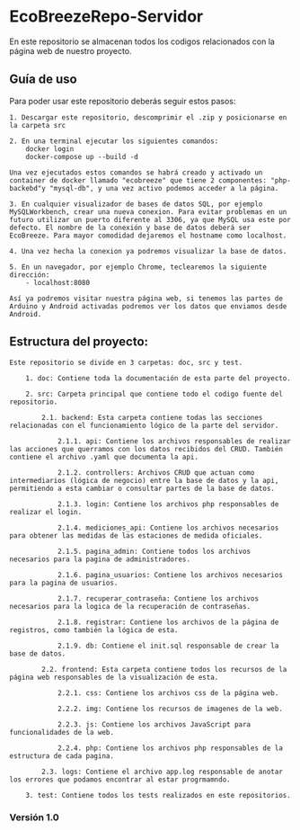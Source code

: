 # EcoBreezeRepo-Servidor
En este repositorio se almacenan todos los codigos relacionados con la página web de nuestro proyecto.

## Guía de uso
Para poder usar este repositorio deberás seguir estos pasos:

    1. Descargar este repositorio, descomprimir el .zip y posicionarse en la carpeta src
    
    2. En una terminal ejecutar los siguientes comandos:
        docker login
        docker-compose up --build -d
    
    Una vez ejecutados estos comandos se habrá creado y activado un container de docker llamado "ecobreeze" que tiene 2 componentes: "php-backebd"y "mysql-db", y una vez activo podemos acceder a la página.

    3. En cualquier visualizador de bases de datos SQL, por ejemplo MySQLWorkbench, crear una nueva conexion. Para evitar problemas en un futuro utilizar un puerto diferente al 3306, ya que MySQL usa este por defecto. El nombre de la conexión y base de datos deberá ser EcoBreeze. Para mayor comodidad dejaremos el hostname como localhost. 

    4. Una vez hecha la conexion ya podremos visualizar la base de datos.

    5. En un navegador, por ejemplo Chrome, teclearemos la siguiente dirección:
        - localhost:8080
    
    Así ya podremos visitar nuestra página web, si tenemos las partes de Arduino y Android activadas podremos ver los datos que enviamos desde Android.

## Estructura del proyecto:

    Este repositorio se divide en 3 carpetas: doc, src y test.

        1. doc: Contiene toda la documentación de esta parte del proyecto.

        2. src: Carpeta principal que contiene todo el codigo fuente del repositorio.

            2.1. backend: Esta carpeta contiene todas las secciones relacionadas con el funcionamiento lógico de la parte del servidor.

                2.1.1. api: Contiene los archivos responsables de realizar las acciones que querramos con los datos recibidos del CRUD. También contiene el archivo .yaml que documenta la api.

                2.1.2. controllers: Archivos CRUD que actuan como intermediarios (lógica de negocio) entre la base de datos y la api, permitiendo a esta cambiar o consultar partes de la base de datos.

                2.1.3. login: Contiene los archivos php responsables de realizar el login.

                2.1.4. mediciones_api: Contiene los archivos necesarios para obtener las medidas de las estaciones de medida oficiales.

                2.1.5. pagina_admin: Contiene todos los archivos necesarios para la pagina de administradores.

                2.1.6. pagina_usuarios: Contiene los archivos necesarios para la pagina de usuarios.

                2.1.7. recuperar_contraseña: Contiene los archivos necesarios para la logica de la recuperación de contraseñas.

                2.1.8. registrar: Contiene los archivos de la página de registros, como también la lógica de esta.

                2.1.9. db: Contiene el init.sql responsable de crear la base de datos.

            2.2. frontend: Esta carpeta contiene todos los recursos de la página web responsables de la visualización de esta.

                2.2.1. css: Contiene los archivos css de la página web.

                2.2.2. img: Contiene los recursos de imagenes de la web.

                2.2.3. js: Contiene los archivos JavaScript para funcionalidades de la web.

                2.2.4. php: Contiene los archivos php responsables de la estructura de cada pagina.

            2.3. logs: Contiene el archivo app.log responsable de anotar los errores que podamos encontrar al estar progrmamndo.
            
        3. test: Contiene todos los tests realizados en este repositorios.

### Versión 1.0
